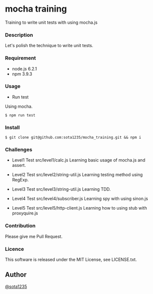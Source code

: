 mocha training
====

Training to write unit tests with using mocha.js

### Description

Let's polish the technique to write unit tests.

### Requirement

- node.js 6.2.1
- npm 3.9.3

### Usage

- Run test

Using mocha.

```shell
$ npm run test
```

### Install

```shell
$ git clone git@github.com:sota1235/mocha_training.git && npm i
```

### Challenges

- Level1
Test src/level1/calc.js
Learning basic usage of mocha.js and assert.

- Level2
Test src/level2/string-util.js
Learning testing method using RegExp.

- Level3
Test src/level3/string-util.js
Learning TDD.

- Level4
Test src/level4/subscriber.js
Learning spy with using sinon.js

- Level5
Test src/level5/http-client.js
Learning how to using stub with proxyquire.js

### Contribution

Please give me Pull Request.

### Licence

This software is released under the MIT License, see LICENSE.txt.

## Author

[@sota1235](https://github.com/sota1235)
